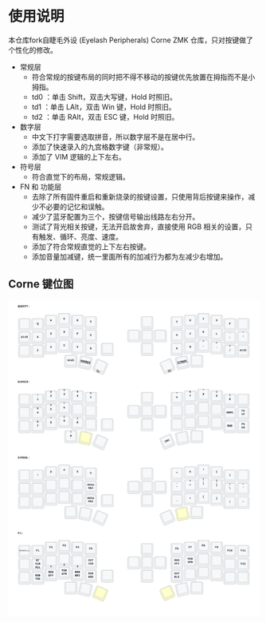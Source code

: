 # 使用说明

本仓库fork自睫毛外设 (Eyelash Peripherals) Corne ZMK 仓库，只对按键做了个性化的修改。

- 常规层
    - 符合常规的按键布局的同时把不得不移动的按键优先放置在拇指而不是小拇指。
    - td0 ：单击 Shift，双击大写键，Hold 时照旧。
    - td1 ：单击 LAlt，双击 Win 键，Hold 时照旧。
    - td2 ：单击 RAlt，双击 ESC 键，Hold 时照旧。
- 数字层
    - 中文下打字需要选取拼音，所以数字层不是在居中行。
    - 添加了快速录入的九宫格数字键（非常规）。
    - 添加了 VIM 逻辑的上下左右。
- 符号层
    - 符合直觉下的布局，常规逻辑。
- FN 和 功能层
    - 去除了所有固件重启和重新烧录的按键设置，只使用背后按键来操作，减少不必要的记忆和误触。
    - 减少了蓝牙配置为三个，按键信号输出线路左右分开。
    - 测试了背光相关按键，无法开启故舍弃，直接使用 RGB 相关的设置，只有触发、循环、亮度、速度。
    - 添加了符合常规直觉的上下左右按键。
    - 添加音量加减键，统一里面所有的加减行为都为左减少右增加。

## Corne 键位图

![Diagram of config/eyelash_corne.keymap](keymap-drawer/eyelash_corne.svg "generated by @caksoylar's Keymap Drawer")

